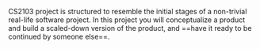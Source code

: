 CS2103 project is structured to resemble the initial stages of a non-trivial real-life software project. In this project you will conceptualize a product and build a scaled-down version of the product, and ==have it ready to be continued by someone else==.




